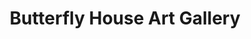 ---
title: "Butterfly House Art Gallery"
url: /stone-mountain/butterfly-house-art-gallery/
shop: Kunst
---
